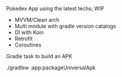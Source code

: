 Pokedex App using the latest techs; WIP

- MVVM/Clean arch
- Multi module with gradle version catalogs
- DI with Koin
- Retrofit
- Coroutines

Gradle task to build an APK

./gradlew :app:package<Flavor><BuildType>UniversalApk